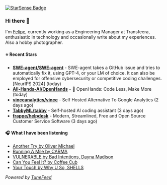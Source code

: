 <a href="https://starsense.app/developer-types" target="_blank"><img src="https://starsense.app/api/badge/?user=valtlfelipe" alt="StarSense Badge"></a>

### Hi there 👋

I'm [Felipe](https://felipevm.com), currently working as a Engineering Manager at Transfeera, enthusiastic in technology and occasionally write about my experiences. Also a hobby photographer.

#### ⭐ Recent Stars
- **[SWE-agent/SWE-agent](https://github.com/SWE-agent/SWE-agent)** - SWE-agent takes a GitHub issue and tries to automatically fix it, using GPT-4, or your LM of choice. It can also be employed for offensive cybersecurity or competitive coding challenges. [NeurIPS 2024]  (today)
- **[All-Hands-AI/OpenHands](https://github.com/All-Hands-AI/OpenHands)** - 🙌 OpenHands: Code Less, Make More (today)
- **[vinceanalytics/vince](https://github.com/vinceanalytics/vince)** - Self Hosted Alternative To Google Analytics (2 days ago)
- **[TabbyML/tabby](https://github.com/TabbyML/tabby)** - Self-hosted AI coding assistant (3 days ago)
- **[frappe/helpdesk](https://github.com/frappe/helpdesk)** - Modern, Streamlined, Free and Open Source Customer Service Software (3 days ago)

#### 🎧 What I have been listening
- [Another Try by Oliver Michael](https://open.spotify.com/track/5uYdy0YHp32155stMBqjsn)
- [Running A Mile by CARMA](https://open.spotify.com/track/2fZhXMRioUoAwWSweEIyLJ)
- [VULNERABLE by Bad Intentions, Dayna Madison](https://open.spotify.com/track/2BeZRiTS2JtPwqNr0uUmjO)
- [Can You Feel It? by Coffee Cub](https://open.spotify.com/track/5ebQzc6OSS8o4Iztb0cPw2)
- [Your Touch by Why U So, SHELLS](https://open.spotify.com/track/0rfsaQbCQQGu5mfytzH5z8)

_Powered by [TuneFeed](https://tunefeed.app?ref=github.com)_


